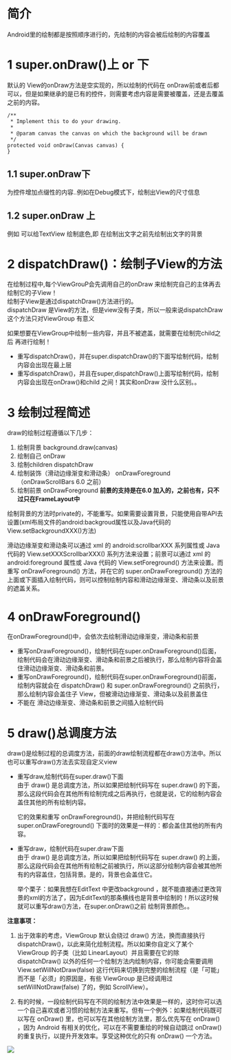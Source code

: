 # 简介  
Android里的绘制都是按照顺序进行的，先绘制的内容会被后绘制的内容覆盖

# 1 super.onDraw()上 or 下 
默认的 View的onDraw方法是空实现的，所以绘制的代码在 onDraw前或者后都可以，但是如果继承的是已有的控件，则需要考虑内容是需要被覆盖，还是去覆盖之前的内容。

    /**
     * Implement this to do your drawing.
     *
     * @param canvas the canvas on which the background will be drawn
     */
    protected void onDraw(Canvas canvas) {
    }

## 1.1 super.onDraw下   
为控件增加点缀性的内容..例如在Debug模式下，绘制出View的尺寸信息

## 1.2 super.onDraw 上
例如 可以给TextView 绘制底色,即 在绘制出文字之前先绘制出文字的背景

# 2 dispatchDraw()：绘制子View的方法

在绘制过程中,每个ViewGrouP会先调用自己的onDraw 来绘制完自己的主体再去绘制它的子View！  
绘制子View是通过dispatchDraw()方法进行的。   
dispatchDraw 是View的方法，但是view没有子类，所以一般来说dispatchDraw这个方法只对ViewGroup 有意义  

如果想要在ViewGroup中绘制一些内容，并且不被遮盖，就需要在绘制完child之后 再进行绘制！

- 重写dispatchDraw()，并在super.dispatchDraw()的下面写绘制代码，绘制内容会出现在最上层
- 重写dispatchDraw()，并且在super,dispatchDraw()上面写绘制代码，绘制内容会出现在onDraw()和child 之间！其实和onDraw 没什么区别。。


# 3 绘制过程简述  

draw的绘制过程遵循以下几步：  

1. 绘制背景 background.draw(canvas)
2. 绘制自己 onDraw
3. 绘制children  dispatchDraw
4. 绘制装饰（滑动边缘渐变和滑动条）  onDrawForeground（onDrawScrollBars 6.0 之前）  
5. 绘制前景  onDrawForeground **前景的支持是在6.0 加入的，之前也有，只不过只在FrameLayout中**

绘制背景的方法时private的，不能重写。如果需要设置背景，只能使用自带API去设置(xml布局文件的android:backgroud属性以及Java代码的View.setBackgroundXXX()方法)

滑动边缘渐变和滑动条可以通过 xml 的 android:scrollbarXXX 系列属性或 Java 代码的  View.setXXXScrollbarXXX() 系列方法来设置；前景可以通过 xml 的 android:foreground 属性或 Java 代码的  View.setForeground() 方法来设置。而重写 onDrawForeground() 方法，并在它的 super.onDrawForeground() 方法的上面或下面插入绘制代码，则可以控制绘制内容和滑动边缘渐变、滑动条以及前景的遮盖关系。


# 4 onDrawForeground()  
在onDrawForeground()中，会依次去绘制滑动边缘渐变，滑动条和前景 

- 重写onDrawForeground()，绘制代码在super.onDrawForeground()后面，绘制代码会在滑动边缘渐变、滑动条和前景之后被执行，那么绘制内容将会盖住滑动边缘渐变、滑动条和前景。
- 重写onDrawForeground()，绘制代码在super.onDrawForeground()前面，绘制内容就会在 dispatchDraw() 和  super.onDrawForeground() 之前执行，那么绘制内容会盖住子 View，但被滑动边缘渐变、滑动条以及前景盖住
- 不能在 滑动边缘渐变、滑动条和前景之间插入绘制代码


# 5 draw()总调度方法  
draw()是绘制过程的总调度方法，前面的draw绘制流程都在draw()方法中。所以也可以重写draw()方法去实现自定义view  

- 重写draw,绘制代码在super.draw()下面   
	由于 draw() 是总调度方法，所以如果把绘制代码写在 super.draw() 的下面，那么这段代码会在其他所有绘制完成之后再执行，也就是说，它的绘制内容会盖住其他的所有绘制内容。

	它的效果和重写 onDrawForeground()，并把绘制代码写在 super.onDrawForeground() 下面时的效果是一样的：都会盖住其他的所有内容。

- 重写draw，绘制代码在super.draw下面  
	由于 draw() 是总调度方法，所以如果把绘制代码写在 super.draw() 的上面，那么这段代码会在其他所有绘制之前被执行，所以这部分绘制内容会被其他所有的内容盖住，包括背景。是的，背景也会盖住它。
	
	举个栗子：如果我想在EditText 中更改background ，就不能直接通过更改背景的xml的方法了，因为EditText的那条横线也是背景中绘制的！所以这时候就可以重写draw()方法，在super.onDraw()之前 绘制背景颜色。。




**注意事项：**  

1. 出于效率的考虑，ViewGroup 默认会绕过 draw() 方法，换而直接执行 dispatchDraw()，以此来简化绘制流程。所以如果你自定义了某个 ViewGroup 的子类（比如 LinearLayout）并且需要在它的除  dispatchDraw() 以外的任何一个绘制方法内绘制内容，你可能会需要调用 View.setWillNotDraw(false) 这行代码来切换到完整的绘制流程（是「可能」而不是「必须」的原因是，有些 ViewGroup 是已经调用过 setWillNotDraw(false) 了的，例如 ScrollView）。


2. 有的时候，一段绘制代码写在不同的绘制方法中效果是一样的，这时你可以选一个自己喜欢或者习惯的绘制方法来重写。但有一个例外：如果绘制代码既可以写在 onDraw() 里，也可以写在其他绘制方法里，那么优先写在 onDraw() ，因为 Android 有相关的优化，可以在不需要重绘的时候自动跳过  onDraw() 的重复执行，以提升开发效率。享受这种优化的只有 onDraw() 一个方法。


![](http://ww1.sinaimg.cn/large/6ab93b35gy1fikewymfs7j20m80bbtbb.jpg)
